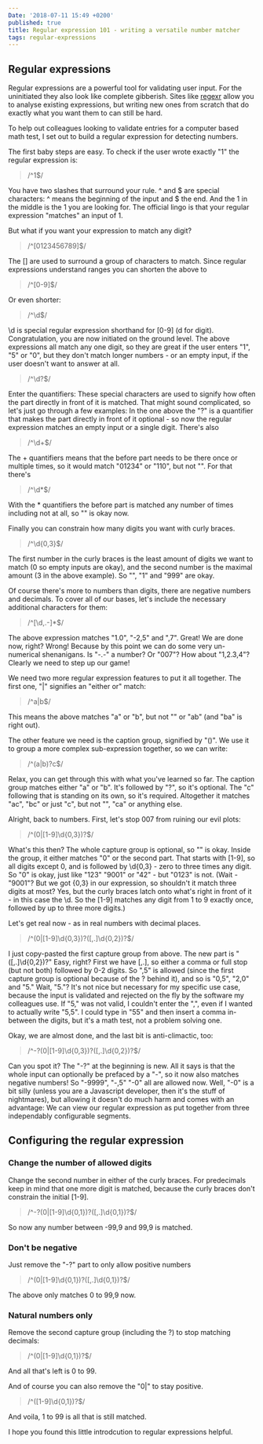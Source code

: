 ```yaml
---
Date: '2018-07-11 15:49 +0200'
published: true
title: Regular expression 101 - writing a versatile number matcher
tags: regular-expressions
---
```

## Regular expressions

Regular expressions are a powerful tool for validating user input. For the uninitiated they also look like complete gibberish. Sites like [regexr](https://regexr.com) allow you to analyse existing expressions, but writing new ones from scratch that do exactly what you want them to can still be hard.

To help out colleagues looking to validate entries for a computer based math test, I set out to build a regular expression for detecting numbers.

The first baby steps are easy. To check if the user wrote exactly "1" the regular expression is:

> /^1$/

You have two slashes that surround your rule. ^ and $ are special characters: ^ means the beginning of the input and $ the end. And the 1 in the middle is the 1 you are looking for. The official lingo is that your regular expression "matches" an input of 1.

But what if you want your expression to match any digit?

> /^[0123456789]$/

The \[\] are used to surround a group of characters to match. Since regular expressions understand ranges you can shorten the above to

> /^[0-9]$/

Or even shorter:

> /^\\d$/

\\d is special regular expression shorthand for [0-9] (d for digit). Congratulation, you are now initiated on the ground level. The above expressions all match any one digit, so they are great if the user enters "1", "5" or "0", but they don't match longer numbers - or an empty input, if the user doesn't want to answer at all.

> /^\\d?$/

Enter the quantifiers: These special characters are used to signify how often the part directly in front of it is matched. That might sound complicated, so let's just go through a few examples: In the one above the  "?" is a quantifier that makes the part directly in front of it optional - so now the regular expression matches an empty input or a single digit. There's also

> /^\\d+$/

The + quantifiers means that the before part needs to be there once or multiple times, so it would match "01234" or "110", but not "". For that there's

> /^\\d*$/

With the * quantifiers the before part is matched any number of times including not at all, so "" is okay now.

Finally you can constrain how many digits you want with curly braces.

> /^\\d{0,3}$/

The first number in the curly braces is the least amount of digits we want to match (0 so empty inputs are okay), and the second number is the maximal amount (3 in the above example). So "", "1" and "999" are okay.

Of course there's more to numbers than digits, there are negative numbers and decimals. To cover all of our bases, let's include the necessary additional characters for them:

> /^[\\d,.-]*$/

The above expression matches "1.0", "-2,5" and ",7". Great! We are done now, right? Wrong! Because by this point we can do some very un-numerical shenanigans. Is "-.-" a number? Or "007"? How about "1,2.3,4"? Clearly we need to step up our game!

We need two more regular expression features to put it all together. The first one, "\|" signifies an "either or" match:

> /^a\|b$/

This means the above matches "a" or "b", but not "" or "ab" (and "ba" is right out).

The other feature we need is the caption group, signified by "()". We use it to group a more complex sub-expression together, so we can write:

> /^(a\|b)?c$/

Relax, you can get through this with what you've learned so far. The caption group matches either "a" or "b". It's followed by "?", so it's optional. The "c" following that is standing on its own, so it's required. Altogether it matches "ac", "bc" or just "c", but not "", "ca" or anything else.

Alright, back to numbers. First, let's stop 007 from ruining our evil plots:

> /^(0\|[1-9]\d{0,3})?$/

What's this then? The whole capture group is optional, so "" is okay. Inside the group, it either matches "0" or the second part. That starts with [1-9], so all digits except 0, and is followed by \\d{0,3} - zero to three times any digit. So "0" is okay, just like "123" "9001" or "42" - but "0123" is not. (Wait - "9001"? But we got {0,3} in our expression, so shouldn't it match three digits at most? Yes, but the curly braces latch onto what's right in front of it - in this case the \\d. So the \[1-9\] matches any digit from 1 to 9 exactly once, followed by up to three more digits.)

Let's get real now - as in real numbers with decimal places.

> /^(0\|[1-9]\d{0,3})?([,.]\d{0,2})?$/

I just copy-pasted the first capture group from above. The new part is "([,.]\\d{0,2})?" Easy, right? First we have \[,.\], so either a comma or full stop (but not both) followed by 0-2 digits. So ",5" is allowed (since the first capture group is optional because of the ? behind it), and so is "0,5", "2,0" and "5." Wait, "5."? It's not nice but necessary for my specific use case, because the input is validated and rejected on the fly by the software my colleagues use. If "5," was not valid, I couldn't enter the ",", even if I wanted to actually write "5,5". I could type in "55" and then insert a comma in-between the digits, but it's a math test, not a problem solving one.

Okay, we are almost done, and the last bit is anti-climactic, too:

> /^-?(0\|[1-9]\d{0,3})?([,.]\d{0,2})?$/

Can you spot it? The "-?" at the beginning is new. All it says is that the whole input can optionally be prefaced by a "-", so it now also matches negative numbers! So "-9999", "-,5" "-0" all are allowed now. Well, "-0" is a bit silly (unless you are a Javascript developer, then it's the stuff of nightmares), but allowing it doesn't do much harm and comes with an advantage: We can view our regular expression as put together from three independably configurable segments.

## Configuring the regular expression
### Change the number of allowed digits
Change the second number in either of the curly braces. For predecimals keep in mind that one more digit is matched, because the curly braces don't constrain the initial \[1-9\].

> /^-?(0\|[1-9]\d{0,1})?([,.]\d{0,1})?$/

So now any number between -99,9 and 99,9 is matched.

### Don't be negative
Just remove the "-?" part to only allow positive numbers

> /^(0\|[1-9]\d{0,1})?([,.]\d{0,1})?$/

The above only matches 0 to 99,9 now.

### Natural numbers only

Remove the second capture group (including the ?) to stop matching decimals:

> /^(0\|[1-9]\d{0,1})?$/

And all that's left is 0 to 99.

And of course you can also remove the "0\|" to stay positive.

> /^([1-9]\d{0,1})?$/

And voila, 1 to 99 is all that is still matched.

I hope you found this little introdcution to regular expressions helpful.
